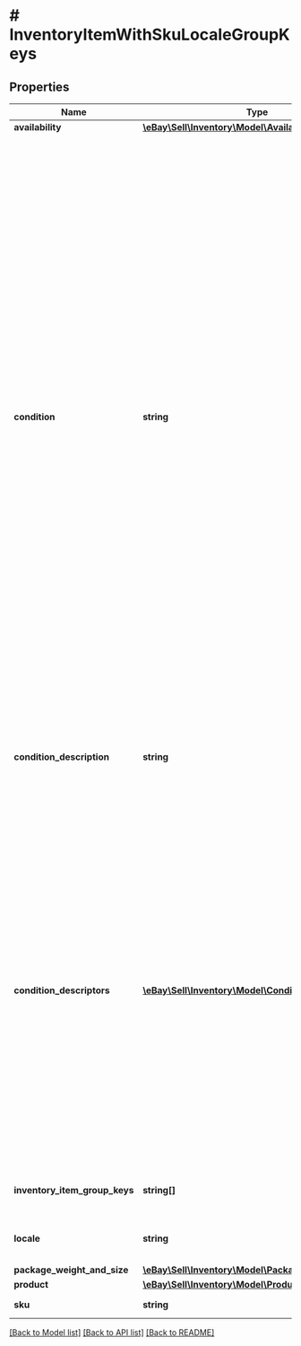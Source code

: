 # # InventoryItemWithSkuLocaleGroupKeys

## Properties

Name | Type | Description | Notes
------------ | ------------- | ------------- | -------------
**availability** | [**\eBay\Sell\Inventory\Model\AvailabilityWithAll**](AvailabilityWithAll.md) |  | [optional]
**condition** | **string** | This enumeration value indicates the condition of the item. Supported item condition values will vary by eBay site and category. &lt;br&gt;&lt;br&gt; Since the condition of an inventory item must be specified before being published in an offer, this field is always returned in the &#39;Get&#39; calls for SKUs that are part of a published offer. If a SKU is not part of a published offer, this field will only be returned if set for the inventory item.&lt;br&gt;&lt;br&gt; &lt;span class&#x3D;\&quot;tablenote\&quot;&gt; &lt;strong&gt;Note:&lt;/strong&gt; The &#39;Manufacturer Refurbished&#39; item condition is no longer a valid item condition on any eBay marketplace, and to reflect this change, the &lt;code&gt;MANUFACTURER_REFURBISHED&lt;/code&gt; value has essentially been replaced with the &lt;code&gt;CERTIFIED_REFURBISHED&lt;/code&gt; enumeration value with Version 1.13.0. For any existing inventory items that have &lt;code&gt;MANUFACTURER_REFURBISHED&lt;/code&gt; set as their &lt;strong&gt;condition&lt;/strong&gt; value, eBay will automatically convert the condition of these inventory items to &lt;code&gt;CERTIFIED_REFURBISHED&lt;/code&gt;, so it is not necessary for the developer to update these inventory items with a &#39;create or replace&#39; call. &lt;br&gt;&lt;br&gt; To list an item as &#39;Certified Refurbished&#39;, a seller must be pre-qualified by eBay for this feature. Any seller who is not eligible for this feature will be blocked if they try to create a new listing or revise an existing listing with this item condition. &lt;br&gt;&lt;br&gt; Any seller that is interested in eligibility requirements to list with &#39;Certified Refurbished&#39; should see the &lt;a href&#x3D;\&quot;https://pages.ebay.com/seller-center/listing-and-marketing/certified-refurbished-program.html \&quot; target&#x3D;\&quot;_blank\&quot;&gt;Certified refurbished program&lt;/a&gt; page in Seller Center. &lt;/span&gt;&lt;div class&#x3D;\&quot;msgbox_important\&quot;&gt;&lt;p class&#x3D;\&quot;msgbox_importantInDiv\&quot; data-mc-autonum&#x3D;\&quot;&amp;lt;b&amp;gt;&amp;lt;span style&#x3D;&amp;quot;color: #dd1e31;&amp;quot; class&#x3D;&amp;quot;mcFormatColor&amp;quot;&amp;gt;Important! &amp;lt;/span&amp;gt;&amp;lt;/b&amp;gt;\&quot;&gt;&lt;span class&#x3D;\&quot;autonumber\&quot;&gt;&lt;span&gt;&lt;b&gt;&lt;span style&#x3D;\&quot;color: #dd1e31;\&quot; class&#x3D;\&quot;mcFormatColor\&quot;&gt;Important!&lt;/span&gt;&lt;/b&gt;&lt;/span&gt;&lt;/span&gt;For trading card listings in Non-Sport Trading Card Singles (183050), CCG Individual Cards (183454), and Sports Trading Card Singles (261328) categories, LIKE_NEW (2750) can be used to specify the card as a Graded card and USED_VERY_GOOD (4000) can be used to specify the card as an Ungraded card. If either of these item conditions are used for the affected categories, the seller is then required to use the conditionDescriptors array to provide one or more applicable Condition Descriptor name-value pairs. See the conditionDescriptors field description for more information.&lt;/p&gt;&lt;p&gt;Beginning October 23, 2023, trading card listings in the affected categories must use either LIKE_NEW (2750) or USED_VERY_GOOD (4000) item condition, and no other item conditions will be accepted. These item conditions and the  conditionDescriptors array will be required for all new listings. If not provided after this date, the publishOffer, bulkPublishOffer, and publishOfferByInventoryItemGroup methods will fail when trying to create new listings.&lt;/p&gt;&lt;p&gt;By January 22, 2024, all existing listings must be modified with either LIKE_NEW (2750) or USED_VERY_GOOD (4000) item condition and applicable conditionDescriptors name-value pairs. The updateOffer method will fail if the inventory item object does not have one of these two item conditions along with applicable conditionDescriptors name-value pairs.&lt;/p&gt;&lt;/span&gt;&lt;/div&gt; For implementation help, refer to &lt;a href&#x3D;&#39;https://developer.ebay.com/api-docs/sell/inventory/types/slr:ConditionEnum&#39;&gt;eBay API documentation&lt;/a&gt; | [optional]
**condition_description** | **string** | This string field is used by the seller to more clearly describe the condition of used items, or items that are not &#39;Brand New&#39;, &#39;New with tags&#39;, or &#39;New in box&#39;. The ConditionDescription field is available for all categories. If the ConditionDescription field is used with an item in a new condition (Condition IDs 1000-1499), eBay will simply ignore this field if included, and eBay will return a warning message to the user. This field should only be used to further clarify the condition of the used item. It should not be used for branding, promotions, shipping, returns, payment or other information unrelated to the condition of the item. Make sure that the condition value, condition description, listing description, and the item&#39;s pictures do not contradict one another.Max length: 1000. | [optional]
**condition_descriptors** | [**\eBay\Sell\Inventory\Model\ConditionDescriptor[]**](ConditionDescriptor.md) | &lt;div class&#x3D;\&quot;msgbox_important\&quot;&gt;&lt;p class&#x3D;\&quot;msgbox_importantInDiv\&quot; data-mc-autonum&#x3D;\&quot;&amp;lt;b&amp;gt;&amp;lt;span style&#x3D;&amp;quot;color: #dd1e31;&amp;quot; class&#x3D;&amp;quot;mcFormatColor&amp;quot;&amp;gt;Important! &amp;lt;/span&amp;gt;&amp;lt;/b&amp;gt;\&quot;&gt;&lt;span class&#x3D;\&quot;autonumber\&quot;&gt;&lt;span&gt;&lt;b&gt;&lt;span style&#x3D;\&quot;color: #dd1e31;\&quot; class&#x3D;\&quot;mcFormatColor\&quot;&gt;Important!&lt;/span&gt;&lt;/b&gt;&lt;/span&gt;&lt;/span&gt;For trading card listings in Non-Sport Trading Card Singles (183050), CCG Individual Cards (183454), and Sports Trading Card Singles (261328) categories, LIKE_NEW (2750) can be used to specify the card as a Graded card and USED_VERY_GOOD (4000) can be used to specify the card as an Ungraded card. If either of these item conditions are used for the affected categories, the seller is then required to use the conditionDescriptors array to provide one or more applicable Condition Descriptor name-value pairs.&lt;/p&gt;&lt;p&gt;Beginning October 23, 2023, trading card listings in the affected categories must use either LIKE_NEW (2750) or USED_VERY_GOOD (4000) item condition, and no other item conditions will be accepted. These item conditions and the  conditionDescriptors array will be required for all new listings. If not provided after this date, the publishOffer, bulkPublishOffer, and publishOfferByInventoryItemGroup methods will fail when trying to create new listings.&lt;/p&gt;&lt;p&gt;By January 22, 2024, all existing listings must be modified with either LIKE_NEW (2750) or USED_VERY_GOOD (4000) item condition and applicable conditionDescriptors name-value pairs. The updateOffer method will fail if the inventory item object does not have one of these two item conditions along with applicable conditionDescriptors name-value pairs.&lt;/p&gt;&lt;/span&gt;&lt;/div&gt;&lt;br&gt;&lt;br&gt;This container is used by the seller to provide additional information about the condition of an item in a structured format. Descriptors are name-value attributes that can be either closed set or open text. &lt;br&gt;&lt;br&gt; For more information on the numeric IDs and their text equivalents, use the &lt;a href&#x3D;\&quot;/api-docs/sell/metadata/resources/marketplace/methods/getItemConditionPolicies\&quot; target&#x3D;\&quot;_blank\&quot;&gt;getItemConditionPolicies&lt;/a&gt; method of the Metadata API. &lt;br&gt;&lt;br&gt; | [optional]
**inventory_item_group_keys** | **string[]** | This array is returned if the inventory item is associated with any inventory item group(s). The value(s) returned in this array are the unique identifier(s) of the inventory item&#39;s variation in a multiple-variation listing. This array is not returned if the inventory item is not associated with any inventory item groups. | [optional]
**locale** | **string** | This field returns the natural language that was provided in the field values of the request payload (i.e., en_AU, en_GB or de_DE). For implementation help, refer to &lt;a href&#x3D;&#39;https://developer.ebay.com/api-docs/sell/inventory/types/slr:LocaleEnum&#39;&gt;eBay API documentation&lt;/a&gt; | [optional]
**package_weight_and_size** | [**\eBay\Sell\Inventory\Model\PackageWeightAndSize**](PackageWeightAndSize.md) |  | [optional]
**product** | [**\eBay\Sell\Inventory\Model\Product**](Product.md) |  | [optional]
**sku** | **string** | The seller-defined Stock-Keeping Unit (SKU) of the inventory item. The seller should have a unique SKU value for every product that they sell. | [optional]

[[Back to Model list]](../../README.md#models) [[Back to API list]](../../README.md#endpoints) [[Back to README]](../../README.md)
